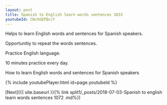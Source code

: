 ```yaml
---
layout: post
title: Spanish to English learn words sentences 1833 
youtubeId: CHchGEPQccY
---
```

 
 
Helps to learn English words and sentences for Spanish speakers.

Opportunitiy to repeat the words sentences. 

Practice English language. 
 
10 minutes practice every day. 
 
How to learn English words and sentences for Spanish speakers 
 
{% include youtubePlayer.html id=page.youtubeId %}
 
 
[Next]({{ site.baseurl }}{% link  split1/_posts/2018-07-03-Spanish to english learn words sentences 1072 .md%})
 
